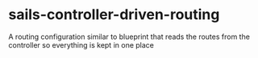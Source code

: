 # sails-controller-driven-routing
A routing configuration similar to blueprint that reads the routes from the controller so everything is kept in one place
